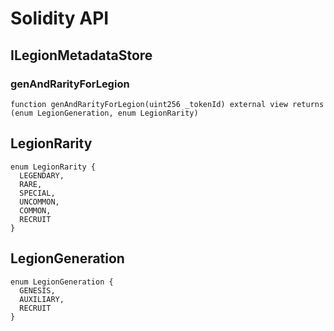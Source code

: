 # Solidity API

## ILegionMetadataStore

### genAndRarityForLegion

```solidity
function genAndRarityForLegion(uint256 _tokenId) external view returns (enum LegionGeneration, enum LegionRarity)
```

## LegionRarity

```solidity
enum LegionRarity {
  LEGENDARY,
  RARE,
  SPECIAL,
  UNCOMMON,
  COMMON,
  RECRUIT
}
```

## LegionGeneration

```solidity
enum LegionGeneration {
  GENESIS,
  AUXILIARY,
  RECRUIT
}
```

